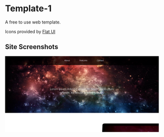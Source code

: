 Template-1
==========

A free to use web template.

Icons provided by
[Flat UI](http://designmodo.github.io/Flat-UI/)

## Site Screenshots

![Screenshot1](https://raw.githubusercontent.com/DaBhai13/Template-1/master/img/Screenshot1.png)
